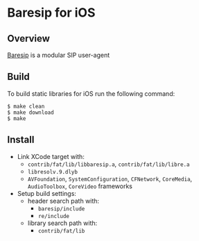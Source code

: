 # Baresip for iOS


## Overview

[Baresip](https://github.com/baresip) is a modular SIP user-agent


## Build 

To build static libraries for iOS run the following command:
```shell
$ make clean
$ make download
$ make
```

## Install
- Link XCode target with:
    - `contrib/fat/lib/libbaresip.a`, `contrib/fat/lib/libre.a`
    - `libresolv.9.dlyb`
    - `AVFoundation`, `SystemConfiguration`, `CFNetwork`, `CoreMedia`, `AudioToolbox`, `CoreVideo` frameworks
- Setup build settings:
    - header search path with:
        - `baresip/include`
        - `re/include`
    - library search path with:
        - `contrib/fat/lib`
